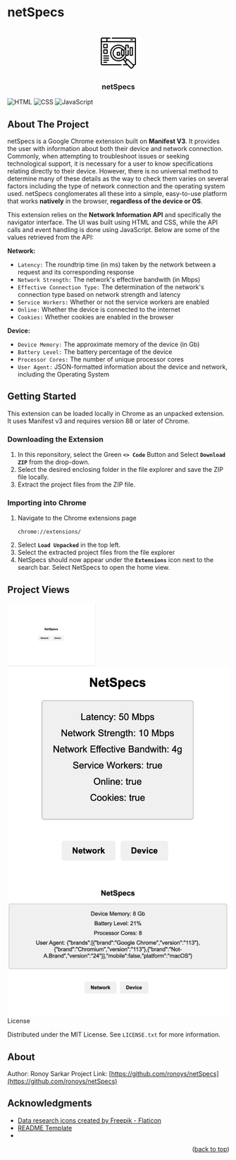 # netSpecs

<!-- Improved compatibility of back to top link: See: https://github.com/othneildrew/Best-README-Template/pull/73 -->
<a name="readme-top"></a>
<!--
*** Thanks for checking out the Best-README-Template. If you have a suggestion
*** that would make this better, please fork the repo and create a pull request
*** or simply open an issue with the tag "enhancement".
*** Don't forget to give the project a star!
*** Thanks again! Now go create something AMAZING! :D
-->



<!-- PROJECT SHIELDS -->
<!--
*** I'm using markdown "reference style" links for readability.
*** Reference links are enclosed in brackets [ ] instead of parentheses ( ).
*** See the bottom of this document for the declaration of the reference variables
*** for contributors-url, forks-url, etc. This is an optional, concise syntax you may use.
*** https://www.markdownguide.org/basic-syntax/#reference-style-links
-->




<!-- PROJECT LOGO -->
<br />
<div align="center">
  <a href="https://github.com/ronoys/netSpecs">
    <img src="images/icon.png" alt="Logo" width="80" height="80">
  </a>

<h3 align="center">netSpecs</h3>

  
</div>

![HTML][HTML1]
![CSS][CSS1]
![JavaScript][JavaScript1]

<!-- ABOUT THE PROJECT -->
## About The Project

netSpecs is a Google Chrome extension built on **Manifest V3**. It provides the user with information about both their device and network connection.
Commonly, when attempting to troubleshoot issues or seeking technological support, it is necessary for a user to know specifications relating directly
to their device. However, there is no universal method to determine many of these details as the way to check them varies on several factors including
the type of network connection and the operating system used. netSpecs conglomerates all these into a simple, easy-to-use platform that works **natively**
in the browser, **regardless of the device or OS**.

This extension relies on the **Network Information API** and specifically the navigator interface. The UI was built using HTML and CSS, while the API
calls and event handling is done using JavaScript. Below are some of the values retrieved from the API:

**Network:**
* `Latency:` The roundtrip time (in ms) taken by the network between a request and its corresponding response
* `Network Strength:` The network's effective bandwith (in Mbps)
* `Effective Connection Type:` The determination of the network's connection type based on network strength and latency
* `Service Workers:` Whether or not the service workers are enabled
* `Online:` Whether the device is connected to the internet
* `Cookies:` Whether cookies are enabled in the browser

**Device:**
* `Device Memory:` The approximate memory of the device (in Gb)
* `Battery Level:` The battery percentage of the device
* `Processor Cores:` The number of unique processor cores
* `User Agent:` JSON-formatted information about the device and network, including the Operating System



<!-- GETTING STARTED -->
## Getting Started

This extension can be loaded locally in Chrome as an unpacked extension. It uses Manifest v3 and requires version 88 or later of Chrome.

### Downloading the Extension

1. In this reponsitory, select the Green **`<> Code`** Button and Select **`Download ZIP`** from the drop-down.
2. Select the desired enclosing folder in the file explorer and save the ZIP file locally.
3. Extract the project files from the ZIP file.


### Importing into Chrome

1. Navigate to the Chrome extensions page
   ```
   chrome://extensions/
   ```
2. Select **`Load Unpacked`** in the top left.
3. Select the extracted project files from the file explorer
4. NetSpecs should now appear under the **`Extensions`** icon next to the search bar. Select NetSpecs to open the home view.



<!-- CONTRIBUTING -->
## Project Views

<img src="images/main.png" alt="main"  width="200" height="auto">
<img src="images/net.png" alt="net">
<img src="images/dev.png" alt="dev>



<!-- LICENSE -->
## License

Distributed under the MIT License. See `LICENSE.txt` for more information.



<!-- CONTACT -->
## About

Author: Ronoy Sarkar
Project Link: [https://github.com/ronoys/netSpecs](https://github.com/ronoys/netSpecs)


<!-- ACKNOWLEDGMENTS -->
## Acknowledgments



* <a href="https://www.flaticon.com/free-icons/data-research" title="data research icons">Data research icons created by Freepik - Flaticon</a>
* [README Template](https://github.com/othneildrew/Best-README-Template/blob/master/BLANK_README.md)
* []()

<p align="right">(<a href="#readme-top">back to top</a>)</p>



<!-- MARKDOWN LINKS & IMAGES -->
<!-- https://www.markdownguide.org/basic-syntax/#reference-style-links -->
[HTML1]: https://img.shields.io/badge/HTML5-E34F26?style=for-the-badge&logo=html5&logoColor=white
[CSS1]:  https://img.shields.io/badge/CSS-239120?&style=for-the-badge&logo=css3&logoColor=white
[JavaScript1]: https://img.shields.io/badge/JavaScript-F7DF1E?style=for-the-badge&logo=javascript&logoColor=black


